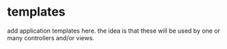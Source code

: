 # templates

add application templates here. the idea is that these will be used by one or many controllers and/or views.